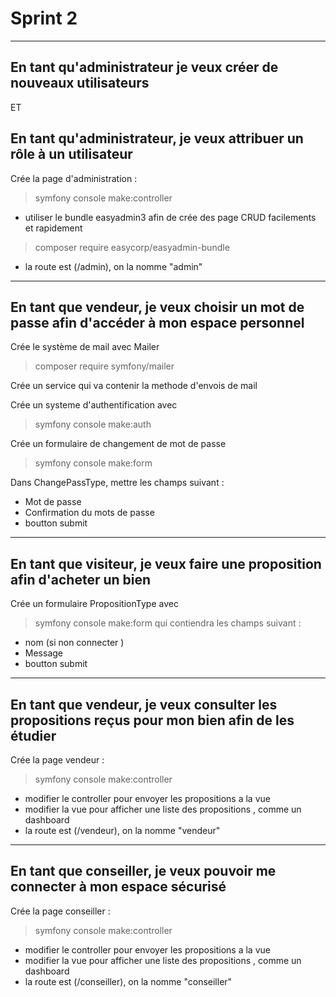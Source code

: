 # Sprint 2

---

## En tant qu'administrateur je veux créer de nouveaux utilisateurs

ET

## En tant qu'administrateur, je veux attribuer un rôle à un utilisateur

Crée la page d'administration :

> symfony console make:controller

- utiliser le bundle easyadmin3 afin de crée des page CRUD facilements et rapidement

> composer require easycorp/easyadmin-bundle

- la route est (/admin), on la nomme "admin"

---

## En tant que vendeur, je veux choisir un mot de passe afin d'accéder à mon espace personnel

Crée le système de mail avec Mailer

> composer require symfony/mailer

Crée un service qui va contenir la methode d'envois de mail

Crée un systeme d'authentification avec

> symfony console make:auth

Crée un formulaire de changement de mot de passe

> symfony console make:form

Dans ChangePassType, mettre les champs suivant :

- Mot de passe
- Confirmation du mots de passe
- boutton submit

---

## En tant que visiteur, je veux faire une proposition afin d'acheter un bien

Crée un formulaire PropositionType avec

> symfony console make:form
> qui contiendra les champs suivant :

- nom (si non connecter )
- Message
- boutton submit

---

## En tant que vendeur, je veux consulter les propositions reçus pour mon bien afin de les étudier

Crée la page vendeur :

> symfony console make:controller

- modifier le controller pour envoyer les propositions a la vue
- modifier la vue pour afficher une liste des propositions , comme un dashboard
- la route est (/vendeur), on la nomme "vendeur"

---

## En tant que conseiller, je veux pouvoir me connecter à mon espace sécurisé

Crée la page conseiller :

> symfony console make:controller

- modifier le controller pour envoyer les propositions a la vue
- modifier la vue pour afficher une liste des propositions , comme un dashboard
- la route est (/conseiller), on la nomme "conseiller"
